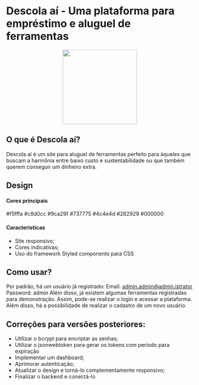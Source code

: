 # Descola aí - Uma plataforma para empréstimo e aluguel de ferramentas
<div align="center"><img src="./src/assets/logo.png" width="200" height="200"></div>

## O que é Descola aí?
Descola aí é um site para aluguel de ferramentas perfeito para àqueles que buscam a harmônia entre baixo custo e sustentabilidade ou que também querem conseguir um dinheiro extra.

## Design
#### Cores principais
#f5fffa
#c8d0cc 
#9ca29f
#737775
#4c4e4d
#282929
#000000
#### Características
* Site responsivo;
* Cores indicativas;
* Uso do framework Styled components para CSS 

## Como usar?
Por padrão, há um usuário já registrado:
Email: admin.admin@admin.istrator
Password: admin
Além disso, já existem algumas ferramentas registradas para demonstração.
Assim, pode-se realizar o login e acessar a plataforma. Além disso, há a possibilidade de realizar o cadastro de um novo usuário.

## Correções para versões posteriores:
* Utilizar o bcrypt para encriptar as senhas;
* Utilizar o jsonwebtoken para gerar os tokens com periodo para expiração
* Implementar um dashboard;
* Aprimorar autenticação;
* Atualizar o design e torná-lo complementamente responsivo;
* Finalizar o backend e conectá-lo
